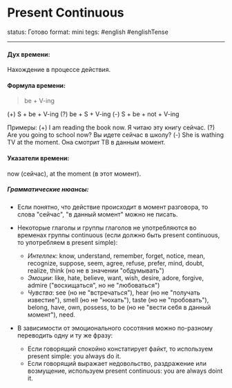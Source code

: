 # Present Continuous
status: Готово
format: mini
tegs: #english #englishTense 

---
#### Дух времени: 
Нахождение в процессе действия.

#### Формула времени: 
> be + V-ing

(+) S + be + V-ing
(?) be + S + V-ing
(-) S + be + not + V-ing

Примеры:
(+) I am reading the book now. Я читаю эту книгу сейчас.
(?) Are you going to school now? Вы идете сейчас в школу?
(-) She is wathing TV at the moment. Она смотрит ТВ в данным момент.

#### Указатели времени:
now (сейчас), at the moment (в этот момент).
 
##### Грамматические нюансы: 
- Если понятно, что действие происходит в момент разговора, то слова "сейчас", "в данный момент" можно не писать.

- Некоторые глаголы и группы глаголов не употребляются во временах группы continuous (если должно быть present continuous, то употребляем в present simple):
	- *Интеллек:* know, understand, remember, forget, notice, mean, recognize, suppose, seem, agree, refuse, prefer, mind, doubt, realize, think (но не в значении "обдумывать")
	- *Эмоции*: like, hate, believe, want, wish, desire, adore, forgive, admire ("восхищаться", но не "любоваться")
	- *Чувства*: see (но не "встречаться"), hear (но не "получать известие"), smell (но не "нюхать"), taste (но не "пробовать"), belong, have, own, possess, to be (но не "вести себя в данный момент"), need.
	
- В зависимости от эмоционального сосотяния можно по-разному переводить одну и ту же фразу:
	- Если говорящий спокойно констатирует файкт, то используем present simple: you always do it.
	- Если говорящий выражает недовольство, раздражение или возмущение, используем present continuous: you are always doint it.